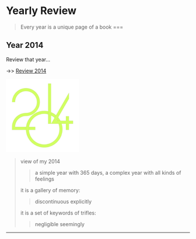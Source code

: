 ﻿# Yearly Review

> Every year is a unique page of a book
===


## Year 2014
  Review that year...
  
  ->> [Review 2014](https://jack-q.github.com/yearly-review/2014/)
  
  <img alt="Review 2014" src="./2014/logo.svg" width="200" />
  
  
  > view of my 2014
  > > a simple year with 365 days, a complex year with all kinds of feelings
  >
  > it is a gallery of memory:
  > > discontinuous explicitly
  >
  > it is a set of keywords of trifles:
  > > negligible seemingly
  
---
 